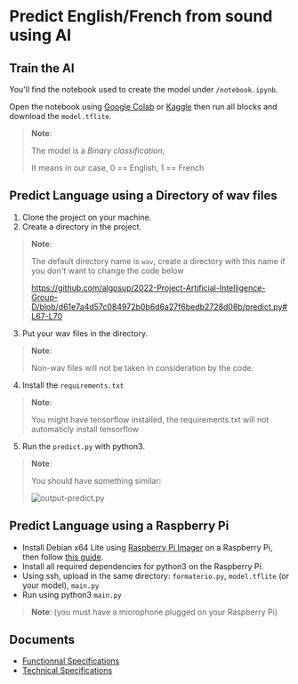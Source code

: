 # Predict English/French from sound using AI

## Train the AI
You'll find the notebook used to create the model under `/notebook.ipynb`.

Open the notebook using [Google Colab](https://colab.research.google.com/) or [Kaggle](https://www.kaggle.com/) then run all blocks and download the `model.tflite`.

> **Note**:
> 
> The model is a _Binary classification_;
>
> It means in our case, 0 == English, 1 == French

## Predict Language using a Directory of wav files

1. Clone the project on your machine.
2. Create a directory in the project.
> **Note**:
> 
> The default directory name is `wav`, create a directory with this name if you don't want to change the code below
> 
> https://github.com/algosup/2022-Project-Artificial-Intelligence-Group-D/blob/d61e7a4d57c084972b0b6d6a27f6bedb2728d08b/predict.py#L67-L70
3. Put your wav files in the directory.
> **Note**: 
> 
> Non-wav files will not be taken in consideration by the code.
4. Install the `requirements.txt`
> **Note**: 
> 
> You might have tensorflow installed, the requirements.txt will not automaticly install tensorflow
5. Run the `predict.py` with python3.
> **Note**:
> 
> You should have something similar:
>
> ![output-predict.py](https://user-images.githubusercontent.com/71769515/175771701-737fc438-5754-48ae-bbcb-6ac035e05ad5.png)

## Predict Language using a Raspberry Pi

- Install Debian x64 Lite using [Raspberry Pi Imager](https://www.raspberrypi.com/software/) on a Raspberry Pi, then follow [this guide](https://gist.github.com/PaulMarisOUMary/791a572c8635b757aaece37dcc06d325).
- Install all required dependencies for python3 on the Raspberry Pi.
- Using ssh, upload in the same directory: `formaterio.py`, `model.tflite` (or your model), `main.py`
- Run using python3 `main.py` 
> **Note**: (you must have a microphone plugged on your Raspberry Pi)

## Documents

- [Functionnal Specifications](https://github.com/algosup/2022-Project-Artificial-Intelligence-Group-D/blob/main/Documents/Functional_Specification.md)
- [Technical Specifications](https://github.com/algosup/2022-Project-Artificial-Intelligence-Group-D/blob/main/Documents/Technical_Specification.md)
